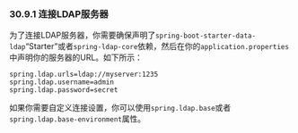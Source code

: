 ### 30.9.1 连接LDAP服务器

为了连接LDAP服务器，你需要确保声明了`spring-boot-starter-data-ldap`“Starter”或者`spring-ldap-core`依赖，然后在你的`application.properties`中声明你的服务器的URL。如下所示：

```properties
spring.ldap.urls=ldap://myserver:1235
spring.ldap.username=admin
spring.ldap.password=secret
```

如果你需要自定义连接设置，你可以使用`spring.ldap.base`或者`spring.ldap.base-environment`属性。
